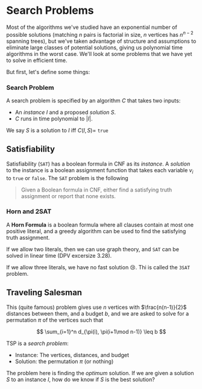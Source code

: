 # Search Problems

Most of the algorithms we've studied have an exponential number of possible
solutions (matching $n$ pairs is factorial in size, $n$ vertices has $n^{n-2}$
spanning trees), but we've taken advantage of structure and assumptions to
eliminate large classes of potential solutions, giving us polynomial time
algorithms in the worst case. We'll look at some problems that we have yet to
solve in efficient time.

But first, let's define some things:

### Search Problem

A search problem is specified by an algorithm $C$ that takes two inputs:

- An _instance_ $I$ and a proposed _solution_ $S$.
- $C$ runs in time polynomial to $|I|$.

We say $S$ is a solution to $I$ iff $C(I,S) =$ `true`

## Satisfiability

Satisfiability (`SAT`) has a boolean formula in CNF as its _instance_. A
_solution_ to the instance is a boolean assignment function that takes each
variable $v_i$ to `true` or `false`. The `SAT` problem is the following

> Given a Boolean formula in CNF, either find a satisfying truth assignment or
> report that none exists.

### Horn and 2SAT

A **Horn Formula** is a boolean formula where all clauses contain at most one
positive literal, and a greedy algorithm can be used to find the satisfying
truth assignment.

If we allow two literals, then we can use graph theory, and `SAT` can be solved
in linear time (DPV excersize 3.28).

If we allow three literals, we have no fast solution 😢. Thi is called the
`3SAT` problem.

## Traveling Salesman

This (quite famous) problem gives use $n$ vertices with $\frac{n(n-1)}{2}$
distances between them, and a budget $b$, and we are asked to solve for a
permutation $\pi$ of the vertices such that

$$
\sum_{i=1}^n d_{\pi(i), \pi(i+1\mod n-1)} \leq b
$$

TSP is a _search problem_:

- Instance: The vertices, distances, and budget
- Solution: the permutation $\pi$ (or nothing)

The problem here is finding the _optimum_ solution. If we are given a solution
$S$ to an instance $I$, how do we know if $S$ is the best solution?

